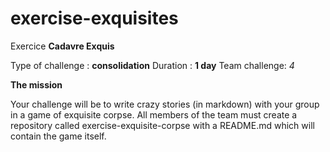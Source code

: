 # exercise-exquisites
Exercice **Cadavre Exquis**

Type of challenge : **consolidation**
Duration : **1 day**
Team challenge: *4*

**The mission**

Your challenge will be to write crazy stories (in markdown) with your group in a game of exquisite corpse. All members of the team must create a repository called exercise-exquisite-corpse with a README.md which will contain the game itself.
